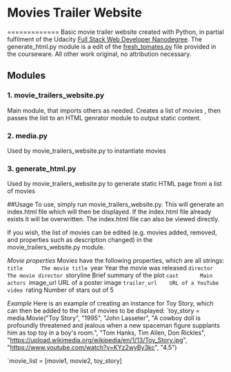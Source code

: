 # Movies Trailer Website
=============
Basic movie trailer website created with Python, in partial fulfilment of the Udacity [Full Stack Web Developer Nanodegree](https://www.udacity.com/course/nd004). The generate_html.py module is a edit of the [fresh_tomates.py](https://github.com/adarsh0806/ud036_StarterCode/blob/master/fresh_tomatoes.py) file provided in the courseware. All other work original, no attribution necessary.

## Modules
### 1. movie_trailers_website.py
Main module, that imports others as needed. Creates a list of movies , then passes the list to an HTML genrator module to output static content.
### 2. media.py
Used by movie_trailers_website.py to instantiate movies
### 3. generate_html.py
Used by movie_trailers_website.py to generate static HTML page from a list of movies

##Usage
To use, simply run movie_trailers_website.py. This will generate an index.html file which will then be displayed. If the index.html file already exists it will be overwritten. The index.html file can also be viewed directly.

If you wish, the list of movies can be edited (e.g. movies added, removed, and properties such as description changed) in the movie_trailers_website.py module.

*Movie properties*
Movies have the following properties, which are all strings:
`title		The movie title
`year		Year the movie was released
`director	The movie director
`storyline	Brief summary of the plot
`cast		Main actors
`image_url	URL of a poster image
`trailer_url	URL of a YouTube video
`rating		Number of stars out of 5

*Example*
Here is an example of creating an instance for Toy Story, which can then be added to the list of movies to be displayed:
`toy_story = media.Movie("Toy Story",
                        "1995",
                        "John Lasseter",
                        "A cowboy doll is profoundly threatened and jealous when a new spaceman figure supplants him as top toy in a boy's room.",
                        "Tom Hanks, Tim Allen, Don Rickles",
                        "https://upload.wikimedia.org/wikipedia/en/1/13/Toy_Story.jpg",
                        "https://www.youtube.com/watch?v=KYz2wyBy3kc",
                        "4.5")

`movie_list = [movie1, movie2, toy_story]